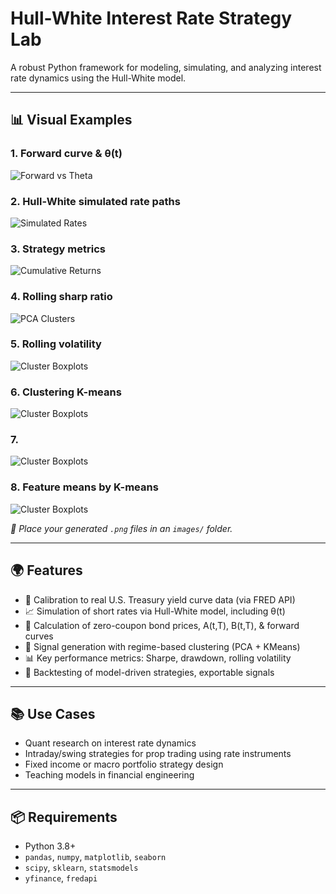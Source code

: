 # Hull-White Interest Rate Strategy Lab

A robust Python framework for modeling, simulating, and analyzing interest rate dynamics using the Hull-White model.

---

## 📊 Visual Examples

### 1. Forward curve & θ(t)  
![Forward vs Theta](images/1.png)

### 2. Hull-White simulated rate paths  
![Simulated Rates](images/2.png)

### 3. Strategy metrics  
![Cumulative Returns](images/4.png)

### 4. Rolling sharp ratio
![PCA Clusters](images/5.png)

### 5. Rolling volatility  
![Cluster Boxplots](images/6.png)

### 6. Clustering K-means  
![Cluster Boxplots](images/7.png)

### 7.   
![Cluster Boxplots](images/8.png)

### 8. Feature means by K-means  
![Cluster Boxplots](images/9.png)

*📌 Place your generated `.png` files in an `images/` folder.*  

---

## 🌍 Features

- 📡 Calibration to real U.S. Treasury yield curve data (via FRED API)  
- 📈 Simulation of short rates via Hull-White model, including θ(t)  
- 🧮 Calculation of zero-coupon bond prices, A(t,T), B(t,T), & forward curves  
- 🧠 Signal generation with regime-based clustering (PCA + KMeans)  
- 📊 Key performance metrics: Sharpe, drawdown, rolling volatility  
- 🧪 Backtesting of model-driven strategies, exportable signals

---

## 📚 Use Cases

- Quant research on interest rate dynamics  
- Intraday/swing strategies for prop trading using rate instruments  
- Fixed income or macro portfolio strategy design  
- Teaching models in financial engineering  

---

## 📦 Requirements

- Python 3.8+  
- `pandas`, `numpy`, `matplotlib`, `seaborn`  
- `scipy`, `sklearn`, `statsmodels`  
- `yfinance`, `fredapi`
